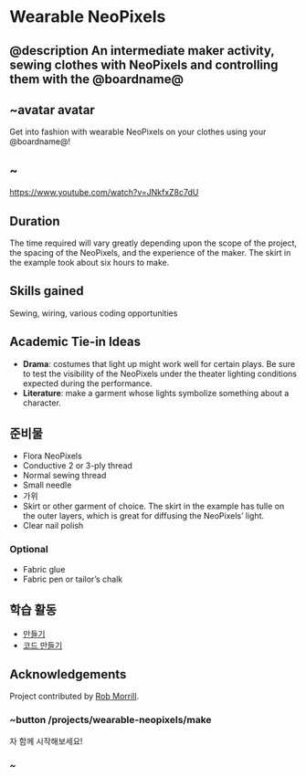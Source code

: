 # Wearable NeoPixels

## @description An intermediate maker activity, sewing clothes with NeoPixels and controlling them with the @boardname@

## ~avatar avatar

Get into fashion with wearable NeoPixels on your clothes using your @boardname@!

## ~

https://www.youtube.com/watch?v=JNkfxZ8c7dU

## Duration

The time required will vary greatly depending upon the scope of the project, the spacing of the NeoPixels, and the experience of the maker. The skirt in the example took about six hours to make.

## Skills gained

Sewing, wiring, various coding opportunities

## Academic Tie-in Ideas

* **Drama**: costumes that light up might work well for certain plays. Be sure to test the visibility of the NeoPixels under the theater lighting conditions expected during the performance.
* **Literature**: make a garment whose lights symbolize something about a character.

## 준비물

* Flora NeoPixels
* Conductive 2 or 3-ply thread
* Normal sewing thread 
* Small needle
* 가위
* Skirt or other garment of choice. The skirt in the example has tulle on the outer layers, which is great for diffusing the NeoPixels’ light.
* Clear nail polish

### Optional

* Fabric glue
* Fabric pen or tailor’s chalk

## 학습 활동

* [만들기](/projects/wearable-neopixels/make) 
* [코드 만들기](/projects/wearable-neopixels/code) 

## Acknowledgements

Project contributed by [Rob Morrill](http://www.robmorrill.com).

### ~button /projects/wearable-neopixels/make

자 함께 시작해보세요!

### ~